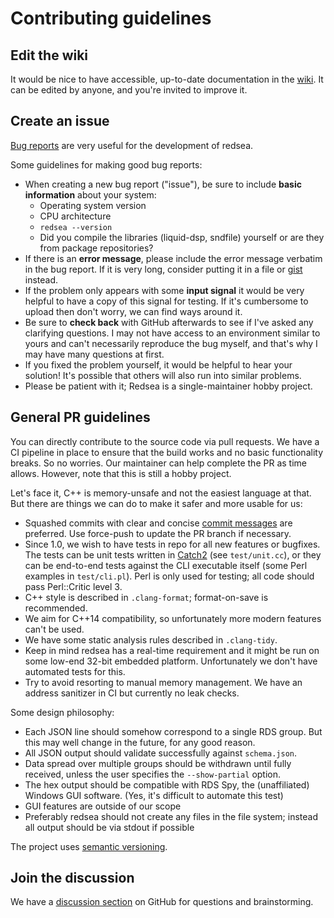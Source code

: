 # Contributing guidelines

## Edit the wiki

It would be nice to have accessible, up-to-date documentation in the
[wiki](https://github.com/windytan/redsea/wiki). It can be edited by
anyone, and you're invited to improve it.

## Create an issue

[Bug reports](https://github.com/windytan/redsea/issues) are very useful
for the development of redsea.

Some guidelines for making good bug reports:

* When creating a new bug report ("issue"), be sure to include **basic
  information** about your system:
  * Operating system version
  * CPU architecture
  * `redsea --version`
  * Did you compile the libraries (liquid-dsp, sndfile) yourself or are they
   from package repositories?
* If there is an **error message**, please include the error message verbatim in
  the bug report. If it is very long, consider putting it in a file or
  [gist](https://gist.github.com/) instead.
* If the problem only appears with some **input signal** it would be very helpful to
  have a copy of this signal for testing. If it's cumbersome to upload then don't
  worry, we can find ways around it.
* Be sure to **check back** with GitHub afterwards to see if I've asked any
  clarifying questions. I may not have access to an environment similar to
  yours and can't necessarily reproduce the bug myself, and that's why I
  may have many questions at first.
* If you fixed the problem yourself, it would be helpful to hear your
  solution! It's possible that others will also run into similar problems.
* Please be patient with it; Redsea is a single-maintainer hobby project.

## General PR guidelines

You can directly contribute to the source code via pull requests. We have a
CI pipeline in place to ensure that the build works and no basic functionality
breaks. So no worries. Our maintainer can help complete the PR as time allows.
However, note that this is still a hobby project.

Let's face it, C++ is memory-unsafe and not the easiest language at that. But
there are things we can do to make it safer and more usable for us:

* Squashed commits with clear and concise [commit messages](https://www.gitkraken.com/learn/git/best-practices/git-commit-message) are preferred. Use force-push to update the PR branch if necessary.
* Since 1.0, we wish to have tests in repo for all new features or bugfixes. The tests
  can be unit tests written in [Catch2](https://github.com/catchorg/Catch2/) (see `test/unit.cc`),
  or they can be end-to-end tests against the CLI executable itself (some Perl examples
  in `test/cli.pl`). Perl is only used for testing; all code should pass Perl::Critic
  level 3.
* C++ style is described in `.clang-format`; format-on-save is recommended.
* We aim for C++14 compatibility, so unfortunately more modern features can't be used.
* We have some static analysis rules described in `.clang-tidy`.
* Keep in mind redsea has a real-time requirement and it might be run on some
  low-end 32-bit embedded platform. Unfortunately we don't have automated tests for
  this.
* Try to avoid resorting to manual memory management. We have an address sanitizer in
  CI but currently no leak checks.

Some design philosophy:
* Each JSON line should somehow correspond to a single RDS group. But this may
  well change in the future, for any good reason.
* All JSON output should validate successfully against `schema.json`.
* Data spread over multiple groups should be withdrawn until fully received, unless
  the user specifies the `--show-partial` option.
* The hex output should be compatible with RDS Spy, the (unaffiliated) Windows GUI software. (Yes,
  it's difficult to automate this test)
* GUI features are outside of our scope
* Preferably redsea should not create any files in the file system; instead all
  output should be via stdout if possible

The project uses [semantic versioning](https://semver.org/).

## Join the discussion

We have a [discussion section](https://github.com/windytan/redsea/discussions)
on GitHub for questions and brainstorming.

